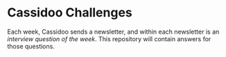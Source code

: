 # Cassidoo Challenges

Each week, Cassidoo sends a newsletter, and within each newsletter is an _interview question of the week_. This repository will contain answers for those questions.

